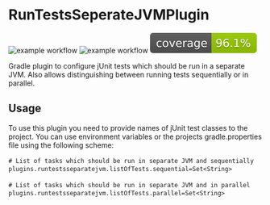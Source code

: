 # RunTestsSeperateJVMPlugin

![example workflow](https://github.com/thahnen/RunTestsSeperateJVMPlugin/actions/workflows/gradle.yml/badge.svg)
![example workflow](https://github.com/thahnen/RunTestsSeperateJVMPlugin/actions/workflows/gradle_validation.yml/badge.svg)
[![Coverage](.github/badges/jacoco.svg)](https://github.com/thahnen/RunTestsSeperateJVMPlugin/actions/workflows/gradle.yml)

Gradle plugin to configure jUnit tests which should be run in a separate JVM. Also allows distinguishing between running
tests sequentially or in parallel.

## Usage

To use this plugin you need to provide names of jUnit test classes to the project. You can use environment variables or
the projects gradle.properties file using the following scheme:

```properties
# List of tasks which should be run in separate JVM and sequentially
plugins.runtestsseparatejvm.listOfTests.sequential=Set<String>

# List of tasks which should be run in separate JVM and in parallel
plugins.runtestsseparatejvm.listOfTests.parallel=Set<String>
```
